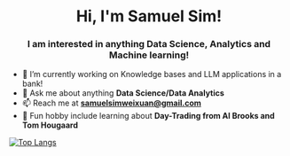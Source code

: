 <h1 align="center">Hi, I'm Samuel Sim!</h1>
<h3 align="center">I am interested in anything Data Science, Analytics and Machine learning!</h3>

- 🌱 I’m currently working on Knowledge bases and LLM applications in a bank!
- 💬 Ask me about anything **Data Science/Data Analytics**
- 📫 Reach me at **samuelsimweixuan@gmail.com**
- 🚀 Fun hobby include learning about **Day-Trading from Al Brooks and Tom Hougaard**

[![Top Langs](https://github-readme-stats.vercel.app/api/top-langs/?username=Samthesimpsons&layout=compact)](https://github.com/Samthesimpsons/github-readme-stats)

